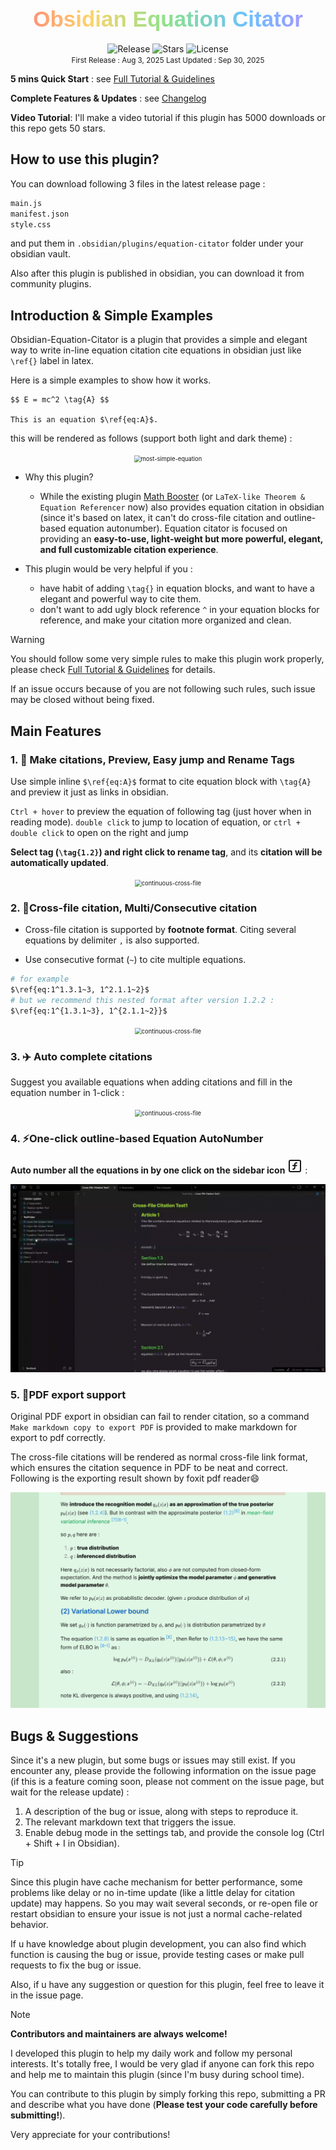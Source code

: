 <link rel="preconnect" href="https://fonts.googleapis.com">
<link rel="preconnect" href="https://fonts.gstatic.com" crossorigin>
<link href="https://fonts.googleapis.com/css2?family=Jersey+25&family=Knewave&family=Londrina+Outline&family=Special+Elite&family=Vast+Shadow&display=swap" rel="stylesheet">
<h1> <center><div style="
  font-size: 1.25em;
  font-weight: bold;
  background: linear-gradient(90deg, #ff7a7a, #ffd36b, #8be28b, #6bc1ff, #b68bff);
  -webkit-background-clip: text;
  font-family:  'Londrina Outline', sans-serif;
  color: black;
  -webkit-text-fill-color: transparent;
  background-clip: text;
">
  Obsidian Equation Citator 
</div> </center> </h1>

<center><span>
  <img src="https://img.shields.io/badge/Latest%20Version-1.3.0-blue" alt="Release">
  <img src="https://img.shields.io/github/stars/FRIEDparrot/obsidian-equation-citator?style=flat-square&label=Stars&color=yellow" alt="Stars">
  <img src="https://img.shields.io/badge/License-Apache%202.0-red" alt="License">
</span></center>

<center>
    <div><small> First Release : Aug 3, 2025       Last Updated : Sep 30, 2025 </small></div>
</center>
<p></p>

**5 mins Quick Start** : see [Full Tutorial & Guidelines](https://github.com/FRIEDparrot/obsidian-equation-citator/blob/master/tutorials) 

**Complete Features & Updates** : see [Changelog](https://github.com/FRIEDparrot/obsidian-equation-citator/blob/master/CHANGELOG.md) 

**Video Tutorial**: I'll make a video tutorial if this plugin has 5000 downloads or this repo gets 50 stars.

## How to use this plugin? 

You can download following 3 files in the latest release page :
```sh
main.js
manifest.json
style.css
```
and put them in `.obsidian/plugins/equation-citator` folder under your obsidian vault.  

Also after this plugin is published in obsidian, you can download it from community plugins. 

## Introduction & Simple Examples
Obsidian-Equation-Citator is a plugin that provides a simple and elegant way to write in-line equation citation cite equations in obsidian just like `\ref{}` label in latex.

Here is a simple examples to show how it works.
```
$$ E = mc^2 \tag{A} $$

This is an equation $\ref{eq:A}$.
```

this will be rendered as follows (support both light and dark theme) : 


<center><img src="img\most-simple-equation.png" alt="most-simple-equation" style="zoom:67%; max-height: 350px; " /></center>


- Why this plugin?
  - While the existing plugin [Math Booster](<https://www.obsidianstats.com/plugins/math-booster>) (or `LaTeX-like Theorem & Equation Referencer` now) also provides equation citation in obsidian (since it's based on latex, it can't do cross-file citation and outline-based equation autonumber). Equation citator is focused on providing an **easy-to-use, light-weight but more powerful, elegant, and full customizable citation experience**. 

- This plugin would be very helpful if you : 
  - have habit of adding `\tag{}` in equation blocks, and want to have a elegant and powerful way to cite them. 
  - don't want to add ugly block reference `^` in your equation blocks for reference, and make your citation more organized and clean. 

> [!warning] 
> You should follow some very simple rules to make this plugin work properly, 
> please check [Full Tutorial & Guidelines](https://github.com/FRIEDparrot/obsidian-equation-citator/blob/master/tutorials) for details. 
>
> If an issue occurs because of you are not following such rules, such issue may be closed without being fixed. 

## Main Features
### 1.  🚀 **Make citations, Preview, Easy jump and Rename Tags**

Use simple inline `$\ref{eq:A}$` format to cite equation block with `\tag{A}` and preview it just as links in obsidian.  

`Ctrl + hover` to preview the equation of following tag (just hover when in reading mode). `double click` to jump to location of equation, or `ctrl + double click` to open on the right and jump

**Select tag (`\tag{1.2}`) and right click to rename tag**, and its **citation will be automatically updated**. 

<center><img src="img\rename_tag.gif" alt="continuous-cross-file" style="zoom:67%; max-height: 750px; " /></center>


### 2.  🔗**Cross-file citation, Multi/Consecutive citation**

- Cross-file citation is supported by **footnote format**. Citing several equations by delimiter `,` is also supported. 

- Use consecutive format (`~`) to cite multiple equations. 

```sh
# for example
$\ref{eq:1^1.3.1~3, 1^2.1.1~2}$
# but we recommend this nested format after version 1.2.2 : 
$\ref{eq:1^{1.3.1~3}, 1^{2.1.1~2}}$ 
```

<center><img src="img\crossfile_jump.gif" alt="continuous-cross-file" style="zoom:67%; max-height: 750px; " /></center>

### 3.  ✈️ **Auto complete citations** 

Suggest you available equations when adding citations and fill in the equation number in 1-click : 

<center><img src="img\auto-complete.gif" alt="continuous-cross-file" style="zoom:67%; max-height: 750px;" /></center>


### 4. ⚡**One-click outline-based Equation AutoNumber**

**Auto number all the equations in by one click on the sidebar icon**  <svg xmlns="http://www.w3.org/2000/svg" width="24" height="24" viewBox="0 0 24 24" fill="none" stroke="currentColor" stroke-width="2" stroke-linecap="round" stroke-linejoin="round" class="lucide lucide-square-function-icon lucide-square-function"><rect width="18" height="18" x="3" y="3" rx="2" ry="2"/><path d="M9 17c2 0 2.8-1 2.8-2.8V10c0-2 1-3.3 3.2-3"/><path d="M9 11.2h5.7"/></svg> 
 :


<center><img src="img\auto_number_vid.gif" alt="continuous-cross-file" style="zoom:67%; max-height: 500px; " /></center>

### 5.  📜**PDF export support** 

Original PDF export in obsidian can fail to render citation, so a command `Make markdown copy to export PDF` is provided to make markdown for export to pdf correctly. 

The cross-file citations will be rendered as normal cross-file link format, which ensures the citation sequence in PDF to be neat and correct. Following is the exporting result shown by foxit pdf reader😄

<center><img src="img\pdf-export-example.png" alt="pdf-export-example" style="zoom:100%; max-height: 350px; " /></center>

## Bugs & Suggestions

Since it's a new plugin, but some bugs or issues may still exist. If you encounter any, please provide the following information on the issue page (if this is a feature coming soon, please not comment on the issue page, but wait for the release update) : 

1.  A description of the bug or issue, along with steps to reproduce it.
2.  The relevant markdown text that triggers the issue.  
3.  Enable debug mode in the settings tab, and provide the console log (Ctrl + Shift + I in Obsidian). 

> [!TIP] 
> Since this plugin have cache mechanism for better performance, some problems like delay or no in-time update (like a little delay for citation update) may happens. So you may wait several seconds, or re-open file or restart obsidian to ensure your issue is not just a normal cache-related behavior.

If u have knowledge about plugin development, you can also find which function is causing the bug or issue, provide testing cases or make pull requests to fix the bug or issue. 

Also, if u have any suggestion or question for this plugin, feel free to leave it in the issue page.

> [!note] 
> **Contributors and maintainers are always welcome!**
> 
>
> I developed this plugin to help my daily work and follow my personal interests. It's totally free, I would be very glad if anyone can fork this repo and help me to maintain this plugin (since I'm busy during school time). 
>
> You can contribute to this plugin by simply forking this repo, submitting a PR and describe what you have done (**Please test your code carefully before submitting!**). 
>
> Very appreciate for your contributions! 
